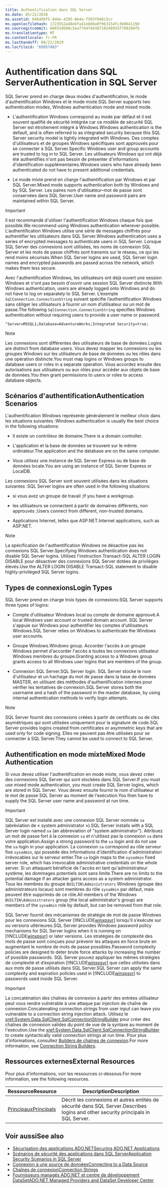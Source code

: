 ```yaml
---
title: Authentification dans SQL Server
ms.date: 05/22/2018
ms.assetid: 646ddbf5-dd4e-4285-8e4a-f565f666c5cc
ms.openlocfilehash: 1723552a48ebfa41e8d6a0f963154fc3b864119d
ms.sourcegitcommit: 68653db98c5ea7744fd438710248935f70020dfb
ms.translationtype: MT
ms.contentlocale: fr-FR
ms.lasthandoff: 08/22/2019
ms.locfileid: "69957493"
---
```

# <a name="authentication-in-sql-server"></a><span data-ttu-id="1ed24-102">Authentification dans SQL Server</span><span class="sxs-lookup"><span data-stu-id="1ed24-102">Authentication in SQL Server</span></span>
<span data-ttu-id="1ed24-103">SQL Server prend en charge deux modes d'authentification, le mode d'authentification Windows et le mode mixte.</span><span class="sxs-lookup"><span data-stu-id="1ed24-103">SQL Server supports two authentication modes, Windows authentication mode and mixed mode.</span></span>  
  
- <span data-ttu-id="1ed24-104">L'authentification Windows correspond au mode par défaut et il est souvent qualifié de sécurité intégrée car ce modèle de sécurité SQL Server est étroitement intégré à Windows.</span><span class="sxs-lookup"><span data-stu-id="1ed24-104">Windows authentication is the default, and is often referred to as integrated security because this SQL Server security model is tightly integrated with Windows.</span></span> <span data-ttu-id="1ed24-105">Des comptes d'utilisateurs et de groupes Windows spécifiques sont approuvés pour se connecter à SQL Server.</span><span class="sxs-lookup"><span data-stu-id="1ed24-105">Specific Windows user and group accounts are trusted to log in to SQL Server.</span></span> <span data-ttu-id="1ed24-106">Les utilisateurs Windows qui ont déjà été authentifiés n'ont pas besoin de présenter d'informations d'identification supplémentaires.</span><span class="sxs-lookup"><span data-stu-id="1ed24-106">Windows users who have already been authenticated do not have to present additional credentials.</span></span>  
  
- <span data-ttu-id="1ed24-107">Le mode mixte prend en charge l'authentification par Windows et par SQL Server.</span><span class="sxs-lookup"><span data-stu-id="1ed24-107">Mixed mode supports authentication both by Windows and by SQL Server.</span></span> <span data-ttu-id="1ed24-108">Les paires nom d'utilisateur–mot de passe sont conservées dans SQL Server.</span><span class="sxs-lookup"><span data-stu-id="1ed24-108">User name and password pairs are maintained within SQL Server.</span></span>  
  
> [!IMPORTANT]
> <span data-ttu-id="1ed24-109">Il est recommandé d'utiliser l'authentification Windows chaque fois que possible.</span><span class="sxs-lookup"><span data-stu-id="1ed24-109">We recommend using Windows authentication wherever possible.</span></span> <span data-ttu-id="1ed24-110">L'authentification Windows utilise une série de messages chiffrés pour authentifier les utilisateurs dans SQL Server.</span><span class="sxs-lookup"><span data-stu-id="1ed24-110">Windows authentication uses a series of encrypted messages to authenticate users in SQL Server.</span></span> <span data-ttu-id="1ed24-111">Lorsque SQL Server des connexions sont utilisées, les noms de connexion SQL Server et les mots de passe chiffrés sont transmis sur le réseau, ce qui les rend moins sécurisés.</span><span class="sxs-lookup"><span data-stu-id="1ed24-111">When SQL Server logins are used, SQL Server login names and encrypted passwords are passed across the network, which makes them less secure.</span></span>  
  
 <span data-ttu-id="1ed24-112">Avec l'authentification Windows, les utilisateurs ont déjà ouvert une session Windows et n'ont pas besoin d'ouvrir une session SQL Server distincte.</span><span class="sxs-lookup"><span data-stu-id="1ed24-112">With Windows authentication, users are already logged onto Windows and do not have to log on separately to SQL Server.</span></span> <span data-ttu-id="1ed24-113">L’exemple `SqlConnection.ConnectionString` suivant spécifie l’authentification Windows sans obliger les utilisateurs à fournir un nom d’utilisateur ou un mot de passe.</span><span class="sxs-lookup"><span data-stu-id="1ed24-113">The following `SqlConnection.ConnectionString` specifies Windows authentication without requiring users to provide a user name or password.</span></span>  
  
```  
"Server=MSSQL1;Database=AdventureWorks;Integrated Security=true;  
```  
  
> [!NOTE]
> <span data-ttu-id="1ed24-114">Les connexions sont différentes des utilisateurs de base de données.</span><span class="sxs-lookup"><span data-stu-id="1ed24-114">Logins are distinct from database users.</span></span> <span data-ttu-id="1ed24-115">Vous devez mapper les connexions ou les groupes Windows sur les utilisateurs de base de données ou les rôles dans une opération distincte.</span><span class="sxs-lookup"><span data-stu-id="1ed24-115">You must map logins or Windows groups to database users or roles in a separate operation.</span></span> <span data-ttu-id="1ed24-116">Vous accordez ensuite des autorisations aux utilisateurs ou aux rôles pour accéder aux objets de base de données.</span><span class="sxs-lookup"><span data-stu-id="1ed24-116">You then grant permissions to users or roles to access database objects.</span></span>  
  
## <a name="authentication-scenarios"></a><span data-ttu-id="1ed24-117">Scénarios d'authentification</span><span class="sxs-lookup"><span data-stu-id="1ed24-117">Authentication Scenarios</span></span>  
 <span data-ttu-id="1ed24-118">L'authentification Windows représente généralement le meilleur choix dans les situations suivantes :</span><span class="sxs-lookup"><span data-stu-id="1ed24-118">Windows authentication is usually the best choice in the following situations:</span></span>  
  
- <span data-ttu-id="1ed24-119">Il existe un contrôleur de domaine.</span><span class="sxs-lookup"><span data-stu-id="1ed24-119">There is a domain controller.</span></span>  
  
- <span data-ttu-id="1ed24-120">L'application et la base de données se trouvent sur le même ordinateur.</span><span class="sxs-lookup"><span data-stu-id="1ed24-120">The application and the database are on the same computer.</span></span>  
  
- <span data-ttu-id="1ed24-121">Vous utilisez une instance de SQL Server Express ou de base de données locale.</span><span class="sxs-lookup"><span data-stu-id="1ed24-121">You are using an instance of SQL Server Express or LocalDB.</span></span>  
  
 <span data-ttu-id="1ed24-122">Les connexions SQL Server sont souvent utilisées dans les situations suivantes :</span><span class="sxs-lookup"><span data-stu-id="1ed24-122">SQL Server logins are often used in the following situations:</span></span>  
  
- <span data-ttu-id="1ed24-123">si vous avez un groupe de travail ;</span><span class="sxs-lookup"><span data-stu-id="1ed24-123">If you have a workgroup.</span></span>  
  
- <span data-ttu-id="1ed24-124">les utilisateurs se connectent à partir de domaines différents, non approuvés ;</span><span class="sxs-lookup"><span data-stu-id="1ed24-124">Users connect from different, non-trusted domains.</span></span>  
  
- <span data-ttu-id="1ed24-125">Applications Internet, telles que ASP.NET.</span><span class="sxs-lookup"><span data-stu-id="1ed24-125">Internet applications, such as ASP.NET.</span></span>  
  
> [!NOTE]
> <span data-ttu-id="1ed24-126">La spécification de l'authentification Windows ne désactive pas les connexions SQL Server.</span><span class="sxs-lookup"><span data-stu-id="1ed24-126">Specifying Windows authentication does not disable SQL Server logins.</span></span> <span data-ttu-id="1ed24-127">Utilisez l'instruction Transact-SQL ALTER LOGIN DISABLE pour désactiver des connexions SQL Server dotées de privilèges élevés.</span><span class="sxs-lookup"><span data-stu-id="1ed24-127">Use the ALTER LOGIN DISABLE Transact-SQL statement to disable highly-privileged SQL Server logins.</span></span>  
  
## <a name="login-types"></a><span data-ttu-id="1ed24-128">Types de connexions</span><span class="sxs-lookup"><span data-stu-id="1ed24-128">Login Types</span></span>  
 <span data-ttu-id="1ed24-129">SQL Server prend en charge trois types de connexions:</span><span class="sxs-lookup"><span data-stu-id="1ed24-129">SQL Server supports three types of logins:</span></span>  
  
- <span data-ttu-id="1ed24-130">Compte d'utilisateur Windows local ou compte de domaine approuvé.</span><span class="sxs-lookup"><span data-stu-id="1ed24-130">A local Windows user account or trusted domain account.</span></span> <span data-ttu-id="1ed24-131">SQL Server s'appuie sur Windows pour authentifier les comptes d'utilisateurs Windows.</span><span class="sxs-lookup"><span data-stu-id="1ed24-131">SQL Server relies on Windows to authenticate the Windows user accounts.</span></span>  
  
- <span data-ttu-id="1ed24-132">Groupe Windows.</span><span class="sxs-lookup"><span data-stu-id="1ed24-132">Windows group.</span></span> <span data-ttu-id="1ed24-133">Accorder l'accès à un groupe Windows permet d'accorder l'accès à toutes les connexions utilisateur Windows membres du groupe.</span><span class="sxs-lookup"><span data-stu-id="1ed24-133">Granting access to a Windows group grants access to all Windows user logins that are members of the group.</span></span>  
  
- <span data-ttu-id="1ed24-134">Connexion SQL Server.</span><span class="sxs-lookup"><span data-stu-id="1ed24-134">SQL Server login.</span></span> <span data-ttu-id="1ed24-135">SQL Server stocke le nom d'utilisateur et un hachage du mot de passe dans la base de données MASTER, en utilisant des méthodes d'authentification internes pour vérifier les tentatives de connexion.</span><span class="sxs-lookup"><span data-stu-id="1ed24-135">SQL Server stores both the username and a hash of the password in the master database, by using internal authentication methods to verify login attempts.</span></span>  
  
> [!NOTE]
> <span data-ttu-id="1ed24-136">SQL Server fournit des connexions créées à partir de certificats ou de clés asymétriques qui sont utilisées uniquement pour la signature de code.</span><span class="sxs-lookup"><span data-stu-id="1ed24-136">SQL Server provides logins created from certificates or asymmetric keys that are used only for code signing.</span></span> <span data-ttu-id="1ed24-137">Elles ne peuvent pas être utilisées pour se connecter à SQL Server.</span><span class="sxs-lookup"><span data-stu-id="1ed24-137">They cannot be used to connect to SQL Server.</span></span>  
  
## <a name="mixed-mode-authentication"></a><span data-ttu-id="1ed24-138">Authentification en mode mixte</span><span class="sxs-lookup"><span data-stu-id="1ed24-138">Mixed Mode Authentication</span></span>  
 <span data-ttu-id="1ed24-139">Si vous devez utiliser l'authentification en mode mixte, vous devez créer des connexions SQL Server qui sont stockées dans SQL Server.</span><span class="sxs-lookup"><span data-stu-id="1ed24-139">If you must use mixed mode authentication, you must create SQL Server logins, which are stored in SQL Server.</span></span> <span data-ttu-id="1ed24-140">Vous devez ensuite fournir le nom d'utilisateur et le mot de passe SQL Server au moment de l'exécution.</span><span class="sxs-lookup"><span data-stu-id="1ed24-140">You then have to supply the SQL Server user name and password at run time.</span></span>  
  
> [!IMPORTANT]
> <span data-ttu-id="1ed24-141">SQL Server est installé avec une connexion SQL Server nommée `sa` (abréviation de « system administrator »).</span><span class="sxs-lookup"><span data-stu-id="1ed24-141">SQL Server installs with a SQL Server login named `sa` (an abbreviation of "system administrator").</span></span> <span data-ttu-id="1ed24-142">Attribuez un mot de passe fort à la connexion `sa` et n'utilisez pas la connexion `sa` dans votre application.</span><span class="sxs-lookup"><span data-stu-id="1ed24-142">Assign a strong password to the `sa` login and do not use the `sa` login in your application.</span></span> <span data-ttu-id="1ed24-143">La connexion `sa` correspond au rôle serveur fixe `sysadmin`, qui possède des informations d'identification d'administration irrévocables sur le serveur entier.</span><span class="sxs-lookup"><span data-stu-id="1ed24-143">The `sa` login maps to the `sysadmin` fixed server role, which has irrevocable administrative credentials on the whole server.</span></span> <span data-ttu-id="1ed24-144">Si un attaquant bénéficie de l'accès en tant qu'administrateur système, les dommages potentiels sont sans limite.</span><span class="sxs-lookup"><span data-stu-id="1ed24-144">There are no limits to the potential damage if an attacker gains access as a system administrator.</span></span> <span data-ttu-id="1ed24-145">Tous les membres du groupe `BUILTIN\Administrators` Windows (groupe des administrateurs locaux) sont membres du rôle `sysadmin` par défaut, mais peuvent être supprimés de ce rôle.</span><span class="sxs-lookup"><span data-stu-id="1ed24-145">All members of the Windows `BUILTIN\Administrators` group (the local administrator's group) are members of the `sysadmin` role by default, but can be removed from that role.</span></span>  
  
 <span data-ttu-id="1ed24-146">SQL Server fournit des mécanismes de stratégie de mot de passe Windows pour les connexions SQL Server [!INCLUDE[winxpsvr](../../../../../includes/winxpsvr-md.md)] lorsqu’il s’exécute sur ou versions ultérieures.</span><span class="sxs-lookup"><span data-stu-id="1ed24-146">SQL Server provides Windows password policy mechanisms for SQL Server logins when it is running on [!INCLUDE[winxpsvr](../../../../../includes/winxpsvr-md.md)] or later versions.</span></span> <span data-ttu-id="1ed24-147">Les stratégies de complexité des mots de passe sont conçues pour prévenir les attaques en force brute en augmentant le nombre de mots de passe possibles.</span><span class="sxs-lookup"><span data-stu-id="1ed24-147">Password complexity policies are designed to deter brute force attacks by increasing the number of possible passwords.</span></span> <span data-ttu-id="1ed24-148">SQL Server pouvez appliquer les mêmes stratégies de complexité et d’expiration [!INCLUDE[winxpsvr](../../../../../includes/winxpsvr-md.md)] que celles utilisées dans aux mots de passe utilisés dans SQL Server.</span><span class="sxs-lookup"><span data-stu-id="1ed24-148">SQL Server can apply the same complexity and expiration policies used in [!INCLUDE[winxpsvr](../../../../../includes/winxpsvr-md.md)] to passwords used inside SQL Server.</span></span>  
  
> [!IMPORTANT]
> <span data-ttu-id="1ed24-149">La concaténation des chaînes de connexion à partir des entrées utilisateur peut vous rendre vulnérable à une attaque par injection de chaîne de connexion.</span><span class="sxs-lookup"><span data-stu-id="1ed24-149">Concatenating connection strings from user input can leave you vulnerable to a connection string injection attack.</span></span> <span data-ttu-id="1ed24-150">Utilisez le <xref:System.Data.SqlClient.SqlConnectionStringBuilder> pour créer des chaînes de connexion valides du point de vue de la syntaxe au moment de l'exécution.</span><span class="sxs-lookup"><span data-stu-id="1ed24-150">Use the <xref:System.Data.SqlClient.SqlConnectionStringBuilder> to create syntactically valid connection strings at run time.</span></span> <span data-ttu-id="1ed24-151">Pour plus d’informations, consultez [Builders de chaînes de connexion](../../../../../docs/framework/data/adonet/connection-string-builders.md).</span><span class="sxs-lookup"><span data-stu-id="1ed24-151">For more information, see [Connection String Builders](../../../../../docs/framework/data/adonet/connection-string-builders.md).</span></span>  
  
## <a name="external-resources"></a><span data-ttu-id="1ed24-152">Ressources externes</span><span class="sxs-lookup"><span data-stu-id="1ed24-152">External Resources</span></span>  
 <span data-ttu-id="1ed24-153">Pour plus d'informations, voir les ressources ci-dessous.</span><span class="sxs-lookup"><span data-stu-id="1ed24-153">For more information, see the following resources.</span></span>  
  
|<span data-ttu-id="1ed24-154">Ressource</span><span class="sxs-lookup"><span data-stu-id="1ed24-154">Resource</span></span>|<span data-ttu-id="1ed24-155">Description</span><span class="sxs-lookup"><span data-stu-id="1ed24-155">Description</span></span>|  
|--------------|-----------------|  
|[<span data-ttu-id="1ed24-156">Principaux</span><span class="sxs-lookup"><span data-stu-id="1ed24-156">Principals</span></span>](/sql/relational-databases/security/authentication-access/principals-database-engine)|<span data-ttu-id="1ed24-157">Décrit les connexions et autres entités de sécurité dans SQL Server.</span><span class="sxs-lookup"><span data-stu-id="1ed24-157">Describes logins and other security principals in SQL Server.</span></span>|  
  
## <a name="see-also"></a><span data-ttu-id="1ed24-158">Voir aussi</span><span class="sxs-lookup"><span data-stu-id="1ed24-158">See also</span></span>

- [<span data-ttu-id="1ed24-159">Sécurisation des applications ADO.NET</span><span class="sxs-lookup"><span data-stu-id="1ed24-159">Securing ADO.NET Applications</span></span>](../../../../../docs/framework/data/adonet/securing-ado-net-applications.md)
- [<span data-ttu-id="1ed24-160">Scénarios de sécurité des applications dans SQL Server</span><span class="sxs-lookup"><span data-stu-id="1ed24-160">Application Security Scenarios in SQL Server</span></span>](../../../../../docs/framework/data/adonet/sql/application-security-scenarios-in-sql-server.md)
- [<span data-ttu-id="1ed24-161">Connexion à une source de données</span><span class="sxs-lookup"><span data-stu-id="1ed24-161">Connecting to a Data Source</span></span>](../../../../../docs/framework/data/adonet/connecting-to-a-data-source.md)
- [<span data-ttu-id="1ed24-162">Chaînes de connexion</span><span class="sxs-lookup"><span data-stu-id="1ed24-162">Connection Strings</span></span>](../../../../../docs/framework/data/adonet/connection-strings.md)
- [<span data-ttu-id="1ed24-163">Fournisseurs managés ADO.NET et centre de développement DataSet</span><span class="sxs-lookup"><span data-stu-id="1ed24-163">ADO.NET Managed Providers and DataSet Developer Center</span></span>](https://go.microsoft.com/fwlink/?LinkId=217917)
